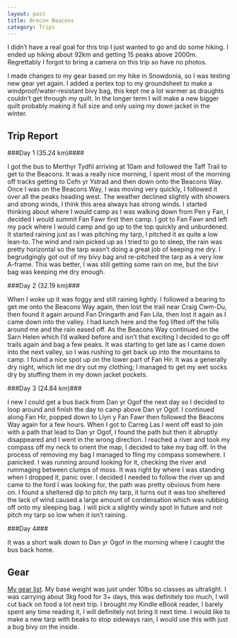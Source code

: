 ```yaml
---
layout: post
title: Brecon Beacons
category: Trips
---
```


I didn’t have a real goal for this trip I just wanted to go and do some hiking. I ended up hiking about 92km and getting 15 peaks above 2000m. Regrettably I forgot to bring a camera on this trip so have no photos.

I made changes to my gear based on my hike in Snowdonia, so I was testing new gear yet again. I added a pertex top to my groundsheet to make a windproof/water-resistant bivy bag, this kept me a lot warmer as draughts couldn’t get through my quilt. In the longer term I will make a new bigger quilt probably making it full size and only using my down jacket in the winter.

Trip Report
-----------

###Day 1 (35.24 km)####

I got the bus to Merthyr Tydfil arriving at 10am and followed the Taff Trail to get to the Beacons. It was a really nice morning, I spent most of the morning off tracks getting to Cefn yr Ystrad and then down onto the Beacons Way. Once I was on the Beacons Way, I was moving very quickly, I followed it over all the peaks heading west. The weather declined slightly with showers and strong winds, I think this area always has strong winds. I started thinking about where I would camp as I was walking down from Pen y Fan, I decided I would summit Fan Fawr first then camp. I got to Fan Fawr and left my pack where I would camp and go up to the top quickly and unburdened. It started raining just as I was pitching my tarp, I pitched it as quite a low lean-to. The wind and rain picked up as I tried to go to sleep, the rain was pretty horizontal so the tarp wasn’t doing a great job of keeping me dry. I begrudgingly got out of my bivy bag and re-pitched the tarp as a very low A-frame. This was better, I was still getting some rain on me, but the bivi bag was keeping me dry enough.

###Day 2  (32.19 km)###

When I woke up it was foggy and still raining lightly. I followed a bearing to get me onto the Beacons Way again, then lost the trail near Craig Cwm-Du, then found it again around Fan Dringarth and Fan Lila, then lost it again as I came down into the valley. I had lunch here and the fog lifted off the hills around me and the rain eased off. As the Beacons Way continued on the Sarn Helen which I’d walked before and isn’t that exciting I decided to go off trails again and bag a few peaks. It was starting to get late as I came down into the next valley, so I was rushing to get back up into the mountains to camp. I found a nice spot up on the lower part of Fan Hir. It was a generally dry night, which let me dry out my clothing; I managed to get my wet socks dry by stuffing them in my down jacket pockets.

###Day 3 (24.84 km)###

I new I could get a bus back from Dan yr Ogof the next day so I decided to loop around and finish the day to camp above Dan yr Ogof. I continued along Fan Hir, popped down to Llyn y Fan Fawr then followed the Beacons Way again for a few hours. When I got to Carreg Las I went off east to join with a path that lead to Dan yr Ogof, I found the path but then it abruptly disappeared and I went in the wrong direction. I reached a river and took my compass off my neck to orient the map, I decided to take my bag off. In the process of removing my bag I managed to fling my compass somewhere. I panicked. I was running around looking for it, checking the river and rummaging between clumps of moss. It was right by where I was standing when I dropped it, panic over. I decided I needed to follow the river up and came to the ford I was looking for, the path was pretty obvious from here on. I found a sheltered dip to pitch my tarp, it turns out it was too sheltered the lack of wind caused a large amount of condensation which was rubbing off onto my sleeping bag. I will pick a slightly windy spot in future and not pitch my tarp so low when it isn’t raining.

###Day 4###

It was a short walk down to Dan yr Ogof in the morning where I caught the bus back home.

Gear
----

[My gear list](http://www.geargrams.com/list?id=3990). My base weight was just under 10lbs so classes as ultralight. I was carrying about 3kg food for 3+ days, this was definitely too much, I will cut back on food a lot next trip. I brought my Kindle eBook reader, I barely spent any time reading it, I will definitely not bring it next time. I would like to make a new tarp with beaks to stop sideways rain, I would use this with just a bug bivy on the inside.
